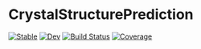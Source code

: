# CrystalStructurePrediction

[![Stable](https://img.shields.io/badge/docs-stable-blue.svg)](https://Br0kenSmi1e.github.io/CrystalStructurePrediction.jl/stable/)
[![Dev](https://img.shields.io/badge/docs-dev-blue.svg)](https://Br0kenSmi1e.github.io/CrystalStructurePrediction.jl/dev/)
[![Build Status](https://github.com/Br0kenSmi1e/CrystalStructurePrediction.jl/actions/workflows/CI.yml/badge.svg?branch=main)](https://github.com/Br0kenSmi1e/CrystalStructurePrediction.jl/actions/workflows/CI.yml?query=branch%3Amain)
[![Coverage](https://codecov.io/gh/Br0kenSmi1e/CrystalStructurePrediction.jl/branch/main/graph/badge.svg)](https://codecov.io/gh/Br0kenSmi1e/CrystalStructurePrediction.jl)
